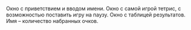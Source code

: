 Окно с приветствием и вводом имени. Окно с самой игрой тетрис, с возможностью поставить игру на паузу. Окно с таблицей результатов. Имя – количество набранных очков.
